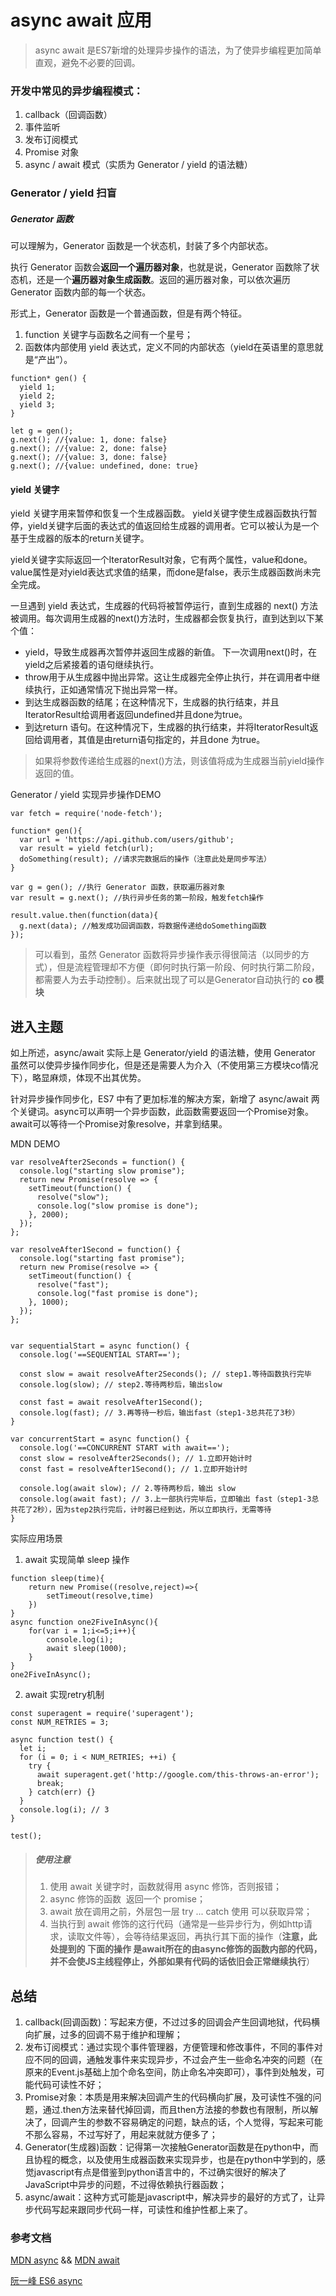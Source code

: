 
# async await 应用
> async await 是ES7新增的处理异步操作的语法，为了使异步编程更加简单直观，避免不必要的回调。

### 开发中常见的异步编程模式：
1. callback（回调函数）
2. 事件监听
3. 发布订阅模式
4. Promise 对象
5. async / await 模式（实质为 Generator / yield 的语法糖）

### Generator / yield 扫盲

##### Generator 函数
可以理解为，Generator 函数是一个状态机，封装了多个内部状态。

执行 Generator 函数会**返回一个遍历器对象**，也就是说，Generator 函数除了状态机，还是一个**遍历器对象生成函数**。返回的遍历器对象，可以依次遍历 Generator 函数内部的每一个状态。

形式上，Generator 函数是一个普通函数，但是有两个特征。

1. function 关键字与函数名之间有一个星号；
2. 函数体内部使用 yield 表达式，定义不同的内部状态（yield在英语里的意思就是“产出”）。

```
function* gen() { 
  yield 1;
  yield 2;
  yield 3;
}

let g = gen(); 
g.next(); //{value: 1, done: false}
g.next(); //{value: 2, done: false}
g.next(); //{value: 3, done: false}
g.next(); //{value: undefined, done: true}
```

#### yield 关键字
yield 关键字用来暂停和恢复一个生成器函数。
yield关键字使生成器函数执行暂停，yield关键字后面的表达式的值返回给生成器的调用者。它可以被认为是一个基于生成器的版本的return关键字。

yield关键字实际返回一个IteratorResult对象，它有两个属性，value和done。value属性是对yield表达式求值的结果，而done是false，表示生成器函数尚未完全完成。

一旦遇到 yield 表达式，生成器的代码将被暂停运行，直到生成器的 next() 方法被调用。每次调用生成器的next()方法时，生成器都会恢复执行，直到达到以下某个值：

* yield，导致生成器再次暂停并返回生成器的新值。 下一次调用next()时，在yield之后紧接着的语句继续执行。
* throw用于从生成器中抛出异常。这让生成器完全停止执行，并在调用者中继续执行，正如通常情况下抛出异常一样。
* 到达生成器函数的结尾；在这种情况下，生成器的执行结束，并且IteratorResult给调用者返回undefined并且done为true。
* 到达return 语句。在这种情况下，生成器的执行结束，并将IteratorResult返回给调用者，其值是由return语句指定的，并且done 为true。

> 如果将参数传递给生成器的next()方法，则该值将成为生成器当前yield操作返回的值。

Generator / yield 实现异步操作DEMO

```
var fetch = require('node-fetch');

function* gen(){
  var url = 'https://api.github.com/users/github';
  var result = yield fetch(url);
  doSomething(result); //请求完数据后的操作（注意此处是同步写法）
}

var g = gen(); //执行 Generator 函数，获取遍历器对象
var result = g.next(); //执行异步任务的第一阶段，触发fetch操作

result.value.then(function(data){
  g.next(data); //触发成功回调函数，将数据传递给doSomething函数
});
```
> 可以看到，虽然 Generator 函数将异步操作表示得很简洁（以同步的方式），但是流程管理却不方便（即何时执行第一阶段、何时执行第二阶段，都需要人为去手动控制）。后来就出现了可以是Generator自动执行的 **co 模块**

## 进入主题
如上所述，async/await 实际上是 Generator/yield 的语法糖，使用 Generator 虽然可以使异步操作同步化，但是还是需要人为介入（不使用第三方模块co情况下），略显麻烦，体现不出其优势。

针对异步操作同步化，ES7 中有了更加标准的解决方案，新增了 async/await 两个关键词。async可以声明一个异步函数，此函数需要返回一个Promise对象。await可以等待一个Promise对象resolve，并拿到结果。

MDN DEMO

```
var resolveAfter2Seconds = function() {
  console.log("starting slow promise");
  return new Promise(resolve => {
    setTimeout(function() {
      resolve("slow");
      console.log("slow promise is done");
    }, 2000);
  });
};

var resolveAfter1Second = function() {
  console.log("starting fast promise");
  return new Promise(resolve => {
    setTimeout(function() {
      resolve("fast");
      console.log("fast promise is done");
    }, 1000);
  });
};


var sequentialStart = async function() {
  console.log('==SEQUENTIAL START==');

  const slow = await resolveAfter2Seconds(); // step1.等待函数执行完毕
  console.log(slow); // step2.等待两秒后，输出slow

  const fast = await resolveAfter1Second();
  console.log(fast); // 3.再等待一秒后，输出fast（step1-3总共花了3秒）
}

var concurrentStart = async function() {
  console.log('==CONCURRENT START with await==');
  const slow = resolveAfter2Seconds(); // 1.立即开始计时
  const fast = resolveAfter1Second(); // 1.立即开始计时

  console.log(await slow); // 2.等待两秒后，输出 slow
  console.log(await fast); // 3.上一部执行完毕后，立即输出 fast（step1-3总共花了2秒），因为step2执行完后，计时器已经到达，所以立即执行，无需等待
}
```
实际应用场景

1. await 实现简单 sleep 操作

```
function sleep(time){
	return new Promise((resolve,reject)=>{
		setTimeout(resolve,time)
	})
}
async function one2FiveInAsync(){
	for(var i = 1;i<=5;i++){
		console.log(i);
		await sleep(1000);
	}
}
one2FiveInAsync();
```
2. await 实现retry机制

```
const superagent = require('superagent');
const NUM_RETRIES = 3;

async function test() {
  let i;
  for (i = 0; i < NUM_RETRIES; ++i) {
    try {
      await superagent.get('http://google.com/this-throws-an-error');
      break;
    } catch(err) {}
  }
  console.log(i); // 3
}

test();
```

> ##### 使用注意
> 1. 使用 await 关键字时，函数就得用 async 修饰，否则报错；
> 2. async 修饰的函数  返回一个 promise；
> 3. await 放在调用之前，外层包一层 try ... catch 使用 可以获取异常；
> 4. 当执行到 await 修饰的这行代码（通常是一些异步行为，例如http请求，读取文件等），会等待结果返回，再执行其下面的操作（**注意，此处提到的 下面的操作 是await所在的由async修饰的函数内部的代码，并不会使JS主线程停止，外部如果有代码的话依旧会正常继续执行**）


## 总结
1. callback(回调函数)：写起来方便，不过过多的回调会产生回调地狱，代码横向扩展，过多的回调不易于维护和理解；
2. 发布订阅模式：通过实现个事件管理器，方便管理和修改事件，不同的事件对应不同的回调，通触发事件来实现异步，不过会产生一些命名冲突的问题（在原来的Event.js基础上加个命名空间，防止命名冲突即可），事件到处触发，可能代码可读性不好；
3. Promise对象：本质是用来解决回调产生的代码横向扩展，及可读性不强的问题，通过.then方法来替代掉回调，而且then方法接的参数也有限制，所以解决了，回调产生的参数不容易确定的问题，缺点的话，个人觉得，写起来可能不那么容易，不过写好了，用起来就就方便多了；
4. Generator(生成器)函数：记得第一次接触Generator函数是在python中，而且协程的概念，以及使用生成器函数来实现异步，也是在python中学到的，感觉javascript有点是借鉴到python语言中的，不过确实很好的解决了JavaScript中异步的问题，不过得依赖执行器函数；
5. async/await：这种方式可能是javascript中，解决异步的最好的方式了，让异步代码写起来跟同步代码一样，可读性和维护性都上来了。

### 参考文档
[MDN async](https://developer.mozilla.org/zh-CN/docs/Web/JavaScript/Reference/Statements/async_function) && [MDN await](https://developer.mozilla.org/zh-CN/docs/Web/JavaScript/Reference/Operators/await)

[阮一峰 ES6 async](http://es6.ruanyifeng.com/#docs/async)